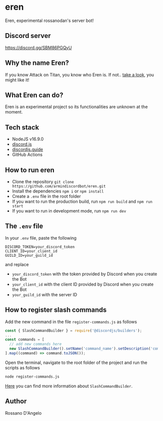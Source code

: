 # eren

Eren, experimental rossanodan's server bot!

## Discord server

https://discord.gg/SBM86PGQyU

## Why the name Eren?

If you know Attack on Titan, you know who Eren is. If not.. [take a look](https://en.wikipedia.org/wiki/Attack_on_Titan), you might like it!

## What Eren can do?

Eren is an experimental project so its functionalities are unknown at the moment.

## Tech stack

- NodeJS v16.9.0
- [discord.js](https://discord.js.org/#/)
- [discordjs.guide](https://discordjs.guide/)
- GitHub Actions

## How to run eren

- Clone the repository `git clone https://github.com/armindiscordbot/eren.git`
- Install the dependencies `npm i` or `npm install`
- Create a `.env` file in the root folder
- If you want to run the production build, run `npm run build` and `npm run start`
- If you want to run in development mode, run `npm run dev`

## The `.env` file

In your `.env` file, paste the following

```
DISCORD_TOKEN=your_discord_token
CLIENT_ID=your_client_id
GUILD_ID=your_guild_id
```

and replace

- `your_discord_token` with the token provided by Discord when you create the Bot
- `your_client_id` with the client ID provided by Discord when you create the Bot
- `your_guild_id` with the server ID

## How to register slash commands

Add the new command in the file `register-commands.js` as follows

```javascript
const { SlashCommandBuilder } = require('@discordjs/builders');
...
const commands = [
  // add new commands here
  new SlashCommandBuilder().setName('command_name').setDescription('command_description'),
].map((command) => command.toJSON());
```

Open the terminal, navigate to the root folder of the project and run the scripts as follows

```bash
node register-commands.js
```

[Here](https://github.com/discordjs/builders/blob/c0f7993d47d464ce54643d9a1ad09deb40255430/docs/examples/Slash%20Command%20Builders.md) you can find more information about `SlashCommandBuilder`.

## Author

Rossano D'Angelo